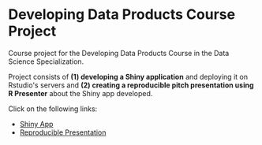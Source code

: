 # Developing Data Products Course Project

Course project for the Developing Data Products Course in the Data Science Specialization.

Project consists of **(1) developing a Shiny application** and deploying it on Rstudio's servers and **(2) creating a reproducible pitch presentation using R Presenter** about the Shiny app developed.

Click on the following links:

- [Shiny App](https://ximenalr.shinyapps.io/firstshinyapp/)
- [Reproducible Presentation](http://rpubs.com/ximenalr/dataprod_shinypresentation)
